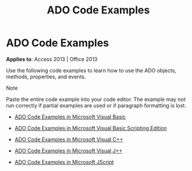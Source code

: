 ﻿---
title: ADO Code Examples
TOCTitle: ADO Code Examples
ms:assetid: ef019dc7-bb60-a989-f0eb-2ba0644b3fde
ms:mtpsurl: https://msdn.microsoft.com/en-us/library/JJ250213(v=office.15)
ms:contentKeyID: 48548572
ms.date: 09/18/2015
mtps_version: v=office.15
---

# ADO Code Examples


**Applies to**: Access 2013 | Office 2013

Use the following code examples to learn how to use the ADO objects, methods, properties, and events.


> [!NOTE]
> <P>Paste the entire code example into your code editor. The example may not run correctly if partial examples are used or if paragraph formatting is lost.</P>



  - [ADO Code Examples in Microsoft Visual Basic](ado-code-examples-in-microsoft-visual-basic.md)

  - [ADO Code Examples in Microsoft Visual Basic Scripting Edition](ado-code-examples-in-microsoft-visual-basic-scripting-edition.md)

  - [ADO Code Examples in Microsoft Visual C++](ado-code-examples-in-microsoft-visual-c.md)

  - [ADO Code Examples in Microsoft Visual J++](ado-code-examples-in-microsoft-visual-j.md)

  - [ADO Code Examples in Microsoft JScript](ado-code-examples-in-microsoft-jscript.md)

